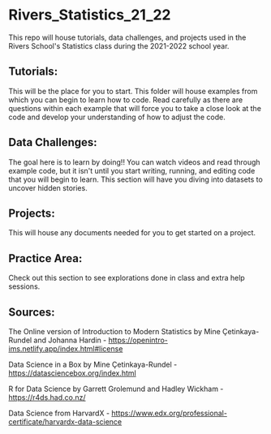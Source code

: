 # Rivers_Statistics_21_22

This repo will house tutorials, data challenges, and projects used in the Rivers School's Statistics class during the 2021-2022 school year.

## Tutorials: 
This will be the place for you to start. This folder will house examples from which you can begin to learn how to code. Read carefully as there are questions within each example that will force you to take a close look at the code and develop your understanding of how to adjust the code. 

## Data Challenges:
The goal here is to learn by doing!! You can watch videos and read through example code, but it isn't until you start writing, running, and editing code that you will begin to learn. This section will have you diving into datasets to uncover hidden stories. 

## Projects:
This will house any documents needed for you to get started on a project.

## Practice Area:
Check out this section to see explorations done in class and extra help sessions.

## Sources: 
The Online version of Introduction to Modern Statistics by Mine Çetinkaya-Rundel and Johanna Hardin - https://openintro-ims.netlify.app/index.html#license 

Data Science in a Box by Mine Çetinkaya-Rundel - https://datasciencebox.org/index.html 

R for Data Science by Garrett Grolemund and Hadley Wickham - https://r4ds.had.co.nz/ 

Data Science from HarvardX - https://www.edx.org/professional-certificate/harvardx-data-science